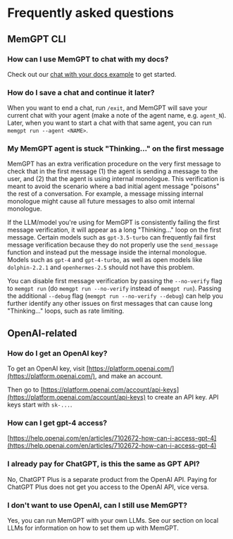 # Frequently asked questions

## MemGPT CLI

### How can I use MemGPT to chat with my docs?

Check out our [chat with your docs example](../example_data) to get started.

### How do I save a chat and continue it later?

When you want to end a chat, run `/exit`, and MemGPT will save your current chat with your agent (make a note of the agent name, e.g. `agent_N`). Later, when you want to start a chat with that same agent, you can run `memgpt run --agent <NAME>`.

### My MemGPT agent is stuck "Thinking..." on the first message

MemGPT has an extra verification procedure on the very first message to check that in the first message (1) the agent is sending a message to the user, and (2) that the agent is using internal monologue. This verification is meant to avoid the scenario where a bad initial agent message "poisons" the rest of a conversation. For example, a message missing internal monologue might cause all future messages to also omit internal monologue.

If the LLM/model you're using for MemGPT is consistently failing the first message verification, it will appear as a long "Thinking..." loop on the first message. Certain models such as `gpt-3.5-turbo` can frequently fail first message verification because they do not properly use the `send_message` function and instead put the message inside the internal monologue. Models such as `gpt-4` and `gpt-4-turbo`, as well as open models like `dolphin-2.2.1` and `openhermes-2.5` should not have this problem.

You can disable first message verification by passing the `--no-verify` flag to `memgpt run` (do `memgpt run --no-verify` instead of `memgpt run`). Passing the additional `--debug` flag (`memgpt run --no-verify --debug`) can help you further identify any other issues on first messages that can cause long "Thinking..." loops, such as rate limiting.

## OpenAI-related

### How do I get an OpenAI key?

To get an OpenAI key, visit [https://platform.openai.com/](https://platform.openai.com/), and make an account.

Then go to [https://platform.openai.com/account/api-keys](https://platform.openai.com/account/api-keys) to create an API key. API keys start with `sk-...`.

### How can I get gpt-4 access?

[https://help.openai.com/en/articles/7102672-how-can-i-access-gpt-4](https://help.openai.com/en/articles/7102672-how-can-i-access-gpt-4)

### I already pay for ChatGPT, is this the same as GPT API?

No, ChatGPT Plus is a separate product from the OpenAI API. Paying for ChatGPT Plus does not get you access to the OpenAI API, vice versa.

### I don't want to use OpenAI, can I still use MemGPT?

Yes, you can run MemGPT with your own LLMs. See our section on local LLMs for information on how to set them up with MemGPT.
